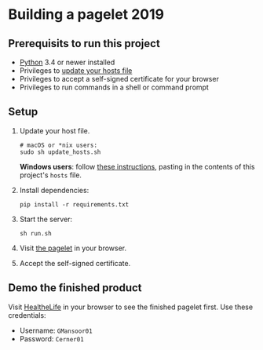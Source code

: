 # Building a pagelet 2019

## Prerequisits to run this project

* [Python][Python] 3.4 or newer installed
* Privileges to [update your hosts file][HostFileInstructions]
* Privileges to accept a self-signed certificate for your browser
* Privileges to run commands in a shell or command prompt

## Setup

1. Update your host file.
    ```
    # macOS or *nix users:
    sudo sh update_hosts.sh
    ```

    __Windows users__: follow [these instructions][HostFileInstructions], pasting in the contents of this project's `hosts` file.
 
2. Install dependencies:
    ```
    pip install -r requirements.txt 
    ```
3. Start the server:
    ```
    sh run.sh
    ```
4. Visit [the pagelet][ThePagelet] in your browser.
5. Accept the self-signed certificate.

## Demo the finished product
Visit [HealtheLife][HealtheLife] in your browser to see the finished pagelet first. Use these credentials:

* Username: `GMansoor01`
* Password: `Cerner01`

[Python]: https://www.python.org/downloads/
[ThePagelet]: https://localpagelet.test:8000/
[HealtheLife]: http://chc2019-pageletclass.patientportal.us.healtheintent.com/
[HostFileInstructions]: https://www.howtogeek.com/howto/27350/beginner-geek-how-to-edit-your-hosts-file/
